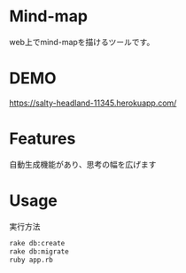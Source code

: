 # Mind-map
web上でmind-mapを描けるツールです。
 
# DEMO

https://salty-headland-11345.herokuapp.com/
 
# Features

自動生成機能があり、思考の幅を広げます

# Usage
 
実行方法
```bash
rake db:create
rake db:migrate
ruby app.rb
```
